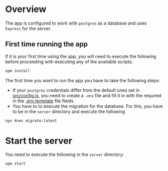 # Overview
The app is configured to work with `postgres` as a database and uses `Express` for the server.

## First time running the app
If it is your first time using the app, you will need to execute the following before proceeding with executing any of the available scripts:
```bash
npm install
```

The first time you want to run the app you have to take the following steps:
- If your `postgres` credentials differ from the default ones set in [src/config.js](src/config.js), you need to create a `.env` file and fill it in with the required in the [.env.template](.env.template) file fields.
- You have to to execute the migration for the database. For this, you have to be in the `server` directory and execute the following 
```bash
npx knex migrate:latest
```

# Start the server
You need to execute the following in the `server` directory:
```bash
npm start
```
